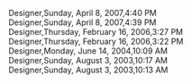 ﻿Designer,Sunday, April 8, 2007,4:40 PM  Designer,Sunday, April 8, 2007,4:39 PM  Designer,Thursday, February 16, 2006,3:27 PM  Designer,Thursday, February 16, 2006,3:22 PM  Designer,Monday, June 14, 2004,10:09 AM  Designer,Sunday, August 3, 2003,10:17 AM  Designer,Sunday, August 3, 2003,10:13 AM